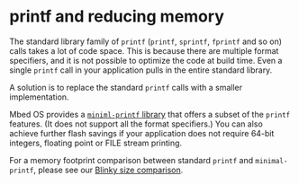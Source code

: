 # printf and reducing memory

The standard library family of `printf` (`printf`, `sprintf`, `fprintf` and so on) calls takes a lot of code space. This is because there are multiple format specifiers, and it is not possible to optimize the code at build time. Even a single `printf` call in your application pulls in the entire standard library.
 
A solution is to replace the standard `printf` calls with a smaller implementation.

Mbed OS provides a [`miniml-printf` library](https://github.com/ARMmbed/mbed-os/blob/master/platform/source/minimal-printf/README.md) that offers a subset of the `printf` features. (It does not support all the format specifiers.) You can also achieve further flash savings if your application does not require 64-bit integers, floating point or FILE stream printing.

For a memory footprint comparison between standard `printf` and `minimal-printf`, please see our [Blinky size comparison](https://github.com/ARMmbed/mbed-os/tree/master/platform/source/minimal-printf#size-comparison).
